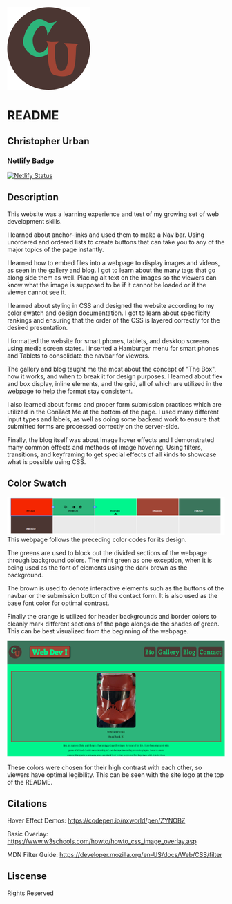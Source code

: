<img src="./img/Favicon.svg">

# README

## Christopher Urban

### Netlify Badge
[![Netlify Status](https://api.netlify.com/api/v1/badges/727018ed-6aea-41bc-98d6-18a5ae31e7f3/deploy-status)](https://app.netlify.com/sites/about-me-curban2336/deploys)

## Description
This website was a learning experience and test of my growing set of web development skills. 

I learned about anchor-links and used them to make a Nav bar. Using unordered and ordered lists to create buttons that can take you to any of the major topics of the page instantly.

I learned how to embed files into a webpage to display images and videos, as seen in the gallery and blog. I got to learn about the many tags that go along side them as well. Placing alt text on the images so the viewers can know what the image is supposed to be if it cannot be loaded or if the viewer cannot see it. 

I learned about styling in CSS and designed the website according to my color swatch and design documentation. I got to learn about specificity rankings and ensuring that the order of the CSS is layered correctly for the desired presentation.

I formatted the website for smart phones, tablets, and desktop screens using media screen states. I inserted a Hamburger menu for smart phones and Tablets to consolidate the navbar for viewers.

The gallery and blog taught me the most about the concept of "The Box", how it works, and when to break it for design purposes. I learned about flex and box display, inline elements, and the grid, all of which are utilized in the webpage to help the format stay consistent.

I also learned about forms and proper form submission practices which are utilized in the ConTact Me at the bottom of the page. I used many different input types and labels, as well as doing some backend work to ensure that submitted forms are processed correctly on the server-side.

Finally, the blog itself was about image hover effects and I demonstrated many common effects and methods of image hovering. Using filters, transitions, and keyframing to get special effects of all kinds to showcase what is possible using CSS. 

## Color Swatch
<img src="./img/ColorSwatch.png">
This webpage follows the preceding color codes for its design. 

The greens are used to block out the divided sections of the webpage through background colors. The mint green as one exception, when it is being used as the font of elements using the dark brown as the background. 

The brown is used to denote interactive elements such as the buttons of the navbar or the submission button of the contact form. It is also used as the base font color for optimal contrast. 

Finally the orange is utilized for header backgrounds and border colors to cleanly mark different sections of the page alongside the shades of green. This can be best visualized from the beginning of the webpage.

<img src="./img/colorDemo.png">

These colors were chosen for their high contrast with each other, so viewers have optimal legibility. This can be seen with the site logo at the top of the README.

## Citations
Hover Effect Demos: https://codepen.io/nxworld/pen/ZYNOBZ

Basic Overlay: https://www.w3schools.com/howto/howto_css_image_overlay.asp

MDN Filter Guide: https://developer.mozilla.org/en-US/docs/Web/CSS/filter 

## Liscense
Rights Reserved